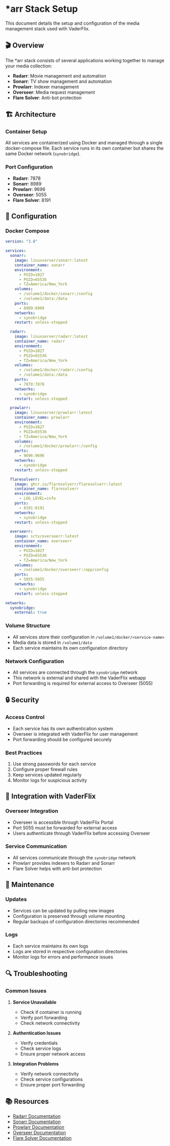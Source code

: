 # *arr Stack Setup

This document details the setup and configuration of the media management stack used with VaderFlix.

## 🎬 Overview

The *arr stack consists of several applications working together to manage your media collection:

- **Radarr**: Movie management and automation
- **Sonarr**: TV show management and automation
- **Prowlarr**: Indexer management
- **Overseer**: Media request management
- **Flare Solver**: Anti-bot protection

## 🏗️ Architecture

### Container Setup
All services are containerized using Docker and managed through a single docker-compose file. Each service runs in its own container but shares the same Docker network (`synobridge`).

### Port Configuration
- **Radarr**: 7878
- **Sonarr**: 8989
- **Prowlarr**: 9696
- **Overseer**: 5055
- **Flare Solver**: 8191

## 🔧 Configuration

### Docker Compose
```yaml
version: "3.8"

services:
  sonarr:
    image: linuxserver/sonarr:latest
    container_name: sonarr
    environment:
      - PUID=1027
      - PGID=65536
      - TZ=America/New_York
    volumes:
      - /volume1/docker/sonarr:/config
      - /volume1/data:/data
    ports:
      - 8989:8989
    networks:
      - synobridge
    restart: unless-stopped

  radarr:
    image: linuxserver/radarr:latest
    container_name: radarr
    environment:
      - PUID=1027
      - PGID=65536
      - TZ=America/New_York
    volumes:
      - /volume1/docker/radarr:/config
      - /volume1/data:/data
    ports:
      - 7878:7878
    networks:
      - synobridge
    restart: unless-stopped

  prowlarr:
    image: linuxserver/prowlarr:latest
    container_name: prowlarr
    environment:
      - PUID=1027
      - PGID=65536
      - TZ=America/New_York
    volumes:
      - /volume1/docker/prowlarr:/config
    ports:
      - 9696:9696
    networks:
      - synobridge
    restart: unless-stopped

  flaresolverr:
    image: ghcr.io/flaresolverr/flaresolverr:latest
    container_name: flaresolverr
    environment:
      - LOG_LEVEL=info
    ports:
      - 8191:8191
    networks:
      - synobridge
    restart: unless-stopped

  overseerr:
    image: sctx/overseerr:latest
    container_name: overseerr
    environment:
      - PUID=1027
      - PGID=65536
      - TZ=America/New_York
    volumes:
      - /volume1/docker/overseerr:/app/config
    ports:
      - 5055:5055
    networks:
      - synobridge
    restart: unless-stopped

networks:
  synobridge:
    external: true
```

### Volume Structure
- All services store their configuration in `/volume1/docker/<service-name>`
- Media data is stored in `/volume1/data`
- Each service maintains its own configuration directory

### Network Configuration
- All services are connected through the `synobridge` network
- This network is external and shared with the VaderFlix webapp
- Port forwarding is required for external access to Overseer (5055)

## 🔒 Security

### Access Control
- Each service has its own authentication system
- Overseer is integrated with VaderFlix for user management
- Port forwarding should be configured securely

### Best Practices
1. Use strong passwords for each service
2. Configure proper firewall rules
3. Keep services updated regularly
4. Monitor logs for suspicious activity

## 🔄 Integration with VaderFlix

### Overseer Integration
- Overseer is accessible through VaderFlix Portal
- Port 5055 must be forwarded for external access
- Users authenticate through VaderFlix before accessing Overseer

### Service Communication
- All services communicate through the `synobridge` network
- Prowlarr provides indexers to Radarr and Sonarr
- Flare Solver helps with anti-bot protection

## 📝 Maintenance

### Updates
- Services can be updated by pulling new images
- Configuration is preserved through volume mounting
- Regular backups of configuration directories recommended

### Logs
- Each service maintains its own logs
- Logs are stored in respective configuration directories
- Monitor logs for errors and performance issues

## 🔍 Troubleshooting

### Common Issues
1. **Service Unavailable**
   - Check if container is running
   - Verify port forwarding
   - Check network connectivity

2. **Authentication Issues**
   - Verify credentials
   - Check service logs
   - Ensure proper network access

3. **Integration Problems**
   - Verify network connectivity
   - Check service configurations
   - Ensure proper port forwarding

## 📚 Resources

- [Radarr Documentation](https://wiki.servarr.com/radarr)
- [Sonarr Documentation](https://wiki.servarr.com/sonarr)
- [Prowlarr Documentation](https://wiki.servarr.com/prowlarr)
- [Overseer Documentation](https://docs.overseerr.dev/)
- [Flare Solver Documentation](https://github.com/FlareSolverr/FlareSolverr) 